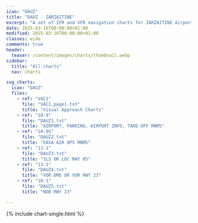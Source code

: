 ```yaml
---
icao: "DAUZ"
title: "DAUZ - ZARZAITINE"
excerpt: "A set of IFR and VFR navigation charts for ZARZAITINE Airport"
date: 2025-03-16T00:00:00+01:00
modified: 2025-03-16T00:00:00+01:00
classes: wide
comments: true
header:
  teaser: /content/images/charts/thumbnail.webp
sidebar:
  title: "All charts"
  nav: charts

svg_charts:
  icao: "DAUZ"
  files:
    - ref: "VAC1"
      file: "VAC1_page1.txt"
      title: "Visual Approach Charts"
    - ref: "10-9"
      file: "DAUZ1.txt"
      title: "AIRPORT, PARKING, AIRPORT INFO, TAKE-OFF MNMS"
    - ref: "10-9S"
      file: "DAUZ2.txt"
      title: "EASA AIR OPS MNMS"
    - ref: "11-1"
      file: "DAUZ3.txt"
      title: "ILS OR LOC RWY 05"
    - ref: "13-1"
      file: "DAUZ4.txt"
      title: "VOR DME OR VOR RWY 23"
    - ref: "16-1"
      file: "DAUZ5.txt"
      title: "NDB RWY 23"

---
```


{% include chart-single.html %}